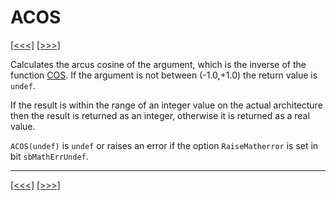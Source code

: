 # ACOS

[\[\<\<\<\]](ug_25.1.md) [\[\>\>\>\]](ug_25.3.md)

Calculates the arcus cosine of the argument, which is the inverse of the
function [COS](ug_25.30.md). If the argument is not between (-1.0,+1.0)
the return value is `undef`.

If the result is within the range of an integer value on the actual
architecture then the result is returned as an integer, otherwise it is
returned as a real value.

`ACOS(undef)` is `undef` or raises an error if the option
`RaiseMatherror` is set in bit `sbMathErrUndef`.

-----

[\[\<\<\<\]](ug_25.1.md) [\[\>\>\>\]](ug_25.3.md)
